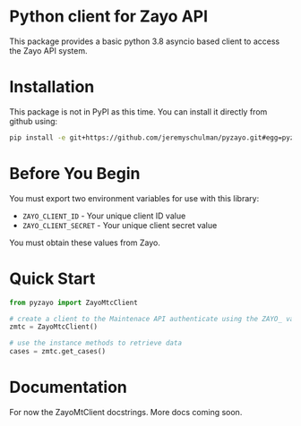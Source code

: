 # Python client for Zayo API

This package provides a basic python 3.8 asyncio based client to access the Zayo
API system.

# Installation

This package is not in PyPI as this time.  You can install it directly from
github using:

```bash
pip install -e git+https://github.com/jeremyschulman/pyzayo.git#egg=pyzayo
```

# Before You Begin

You must export two environment variables for use with this library:

  * `ZAYO_CLIENT_ID` - Your unique client ID value
  * `ZAYO_CLIENT_SECRET` - Your unique client secret value
  
You must obtain these values from Zayo.  

# Quick Start

```python
from pyzayo import ZayoMtcClient

# create a client to the Maintenace API authenticate using the ZAYO_ variables
zmtc = ZayoMtcClient()

# use the instance methods to retrieve data
cases = zmtc.get_cases()
```

# Documentation

For now the ZayoMtClient docstrings.  More docs coming soon.
